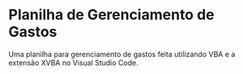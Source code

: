 # Planilha de Gerenciamento de Gastos
Uma planilha para gerenciamento de gastos feita utilizando VBA e a extensão XVBA no Visual Studio Code.
